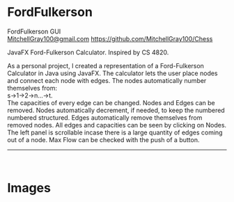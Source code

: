 # FordFulkerson
FordFulkerson GUI <br>
MitchellGray100@gmail.com https://github.com/MitchellGray100/Chess<br>

JavaFX Ford-Fulkerson Calculator. Inspired by CS 4820. <br>

As a personal project, I created a representation of a Ford-Fulkerson Calculator in Java using JavaFX.
The calculator lets the user place nodes and connect each node with edges. The nodes automatically number themselves from:
<br> s->1->2->n...->t.<br> 
The capacities of every edge can be changed. Nodes and Edges can be removed. Nodes automatically decrement, if needed, to keep the numbered
numbered structured. Edges automatically remove themselves from removed nodes. All edges and capacities can be seen by clicking on Nodes.
The left panel is scrollable incase there is a large quantity of edges coming out of a node. Max Flow can be checked with the push of a button. 

___

</br>

# Images

<h3>

